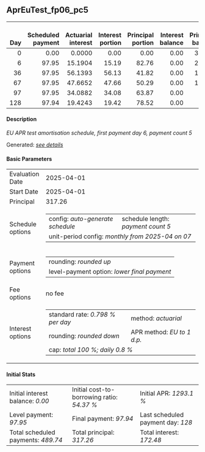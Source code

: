 <h2>AprEuTest_fp06_pc5</h2>
<table>
    <thead style="vertical-align: bottom;">
        <th style="text-align: right;">Day</th>
        <th style="text-align: right;">Scheduled payment</th>
        <th style="text-align: right;">Actuarial interest</th>
        <th style="text-align: right;">Interest portion</th>
        <th style="text-align: right;">Principal portion</th>
        <th style="text-align: right;">Interest balance</th>
        <th style="text-align: right;">Principal balance</th>
        <th style="text-align: right;">Total actuarial interest</th>
        <th style="text-align: right;">Total interest</th>
        <th style="text-align: right;">Total principal</th>
    </thead>
    <tr style="text-align: right;">
        <td class="ci00">0</td>
        <td class="ci01" style="white-space: nowrap;">0.00</td>
        <td class="ci02">0.0000</td>
        <td class="ci03">0.00</td>
        <td class="ci04">0.00</td>
        <td class="ci05">0.00</td>
        <td class="ci06">317.26</td>
        <td class="ci07">0.0000</td>
        <td class="ci08">0.00</td>
        <td class="ci09">0.00</td>
    </tr>
    <tr style="text-align: right;">
        <td class="ci00">6</td>
        <td class="ci01" style="white-space: nowrap;">97.95</td>
        <td class="ci02">15.1904</td>
        <td class="ci03">15.19</td>
        <td class="ci04">82.76</td>
        <td class="ci05">0.00</td>
        <td class="ci06">234.50</td>
        <td class="ci07">15.1904</td>
        <td class="ci08">15.19</td>
        <td class="ci09">82.76</td>
    </tr>
    <tr style="text-align: right;">
        <td class="ci00">36</td>
        <td class="ci01" style="white-space: nowrap;">97.95</td>
        <td class="ci02">56.1393</td>
        <td class="ci03">56.13</td>
        <td class="ci04">41.82</td>
        <td class="ci05">0.00</td>
        <td class="ci06">192.68</td>
        <td class="ci07">71.3297</td>
        <td class="ci08">71.32</td>
        <td class="ci09">124.58</td>
    </tr>
    <tr style="text-align: right;">
        <td class="ci00">67</td>
        <td class="ci01" style="white-space: nowrap;">97.95</td>
        <td class="ci02">47.6652</td>
        <td class="ci03">47.66</td>
        <td class="ci04">50.29</td>
        <td class="ci05">0.00</td>
        <td class="ci06">142.39</td>
        <td class="ci07">118.9949</td>
        <td class="ci08">118.98</td>
        <td class="ci09">174.87</td>
    </tr>
    <tr style="text-align: right;">
        <td class="ci00">97</td>
        <td class="ci01" style="white-space: nowrap;">97.95</td>
        <td class="ci02">34.0882</td>
        <td class="ci03">34.08</td>
        <td class="ci04">63.87</td>
        <td class="ci05">0.00</td>
        <td class="ci06">78.52</td>
        <td class="ci07">153.0831</td>
        <td class="ci08">153.06</td>
        <td class="ci09">238.74</td>
    </tr>
    <tr style="text-align: right;">
        <td class="ci00">128</td>
        <td class="ci01" style="white-space: nowrap;">97.94</td>
        <td class="ci02">19.4243</td>
        <td class="ci03">19.42</td>
        <td class="ci04">78.52</td>
        <td class="ci05">0.00</td>
        <td class="ci06">0.00</td>
        <td class="ci07">172.5073</td>
        <td class="ci08">172.48</td>
        <td class="ci09">317.26</td>
    </tr>
</table>
<h4>Description</h4>
<p><i>EU APR test amortisation schedule, first payment day 6, payment count 5</i></p>
<p>Generated: <i><a href="../GeneratedDate.md">see details</a></i></p>
<h4>Basic Parameters</h4>
<table>
    <tr>
        <td>Evaluation Date</td>
        <td>2025-04-01</td>
    </tr>
    <tr>
        <td>Start Date</td>
        <td>2025-04-01</td>
    </tr>
    <tr>
        <td>Principal</td>
        <td>317.26</td>
    </tr>
    <tr>
        <td>Schedule options</td>
        <td>
            <table>
                <tr>
                    <td>config: <i>auto-generate schedule</i></td>
                    <td>schedule length: <i><i>payment count</i> 5</i></td>
                </tr>
                <tr>
                    <td colspan="2" style="white-space: nowrap;">unit-period config: <i>monthly from 2025-04 on 07</i></td>
                </tr>
            </table>
        </td>
    </tr>
    <tr>
        <td>Payment options</td>
        <td>
            <table>
                <tr>
                    <td>rounding: <i>rounded up</i></td>
                </tr>
                <tr>
                    <td>level-payment option: <i>lower&nbsp;final&nbsp;payment</i></td>
                </tr>
            </table>
        </td>
    </tr>
    <tr>
        <td>Fee options</td>
        <td>no fee
        </td>
    </tr>
    <tr>
        <td>Interest options</td>
        <td>
            <table>
                <tr>
                    <td>standard rate: <i>0.798 % per day</i></td>
                    <td>method: <i>actuarial</i></td>
                </tr>
                <tr>
                    <td>rounding: <i>rounded down</i></td>
                    <td>APR method: <i>EU to 1 d.p.</i></td>
                </tr>
                <tr>
                    <td colspan="2">cap: <i>total 100 %; daily 0.8 %</td>
                </tr>
            </table>
        </td>
    </tr>
</table>
<h4>Initial Stats</h4>
<table>
    <tr>
        <td>Initial interest balance: <i>0.00</i></td>
        <td>Initial cost-to-borrowing ratio: <i>54.37 %</i></td>
        <td>Initial APR: <i>1293.1 %</i></td>
    </tr>
    <tr>
        <td>Level payment: <i>97.95</i></td>
        <td>Final payment: <i>97.94</i></td>
        <td>Last scheduled payment day: <i>128</i></td>
    </tr>
    <tr>
        <td>Total scheduled payments: <i>489.74</i></td>
        <td>Total principal: <i>317.26</i></td>
        <td>Total interest: <i>172.48</i></td>
    </tr>
</table>